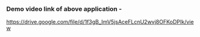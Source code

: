 ### Demo video link of above application - 
https://drive.google.com/file/d/1f3gB_ImV5jsAceFLcnU2wvj8OFKoDPIk/view
